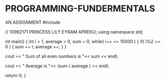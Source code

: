 # PROGRAMMING-FUNDERMENTALS
AN ASSIGNMENT
 #include <iostream>

// 10962171 PRINCESS LILY EYRAM APREKU; 
using namespace std;


int main()
{
    int i = 1, average = 0, sum = 0;
  while( i++ <= 10000 ) {
    if( i%2 == 0 ) {
      sum += i;
      average ++;
    }
  }

  cout << " Sum of all even numbers is "<< sum << endl;

  cout << " Average is "<< (sum / average ) << endl;

  return 0;
}
